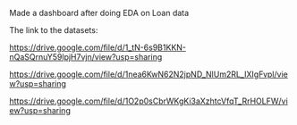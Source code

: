Made a dashboard after doing EDA on Loan data


The link to the datasets:

https://drive.google.com/file/d/1_tN-6s9B1KKN-nQaSQrnuY59lpjH7vjn/view?usp=sharing

https://drive.google.com/file/d/1nea6KwN62N2jpND_NlUm2RL_IXIgFvpl/view?usp=sharing

https://drive.google.com/file/d/1O2p0sCbrWKgKi3aXzhtcVfqT_RrHOLFW/view?usp=sharing
